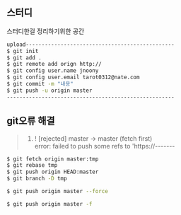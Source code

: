 스터디
------------
<p>스터디한걸 정리하기위한 공간</p>

```bash
upload-----------------------------------------------
$ git init
$ git add .
$ git remote add orign http://
$ git config user.name jnoony
$ git config user.email tarot0312@nate.com
$ git commit -m "내용"
$ git push -u origin master
-----------------------------------------------------
```

git오류 해결
---------
>1. ! [rejected] master -> master (fetch first) <br>
error: failed to push some refs to 'https://-------
```bash
$ git fetch origin master:tmp
$ git rebase tmp
$ git push origin HEAD:master
$ git branch -D tmp

$ git push origin master --force

$ git push origin master -f
```
